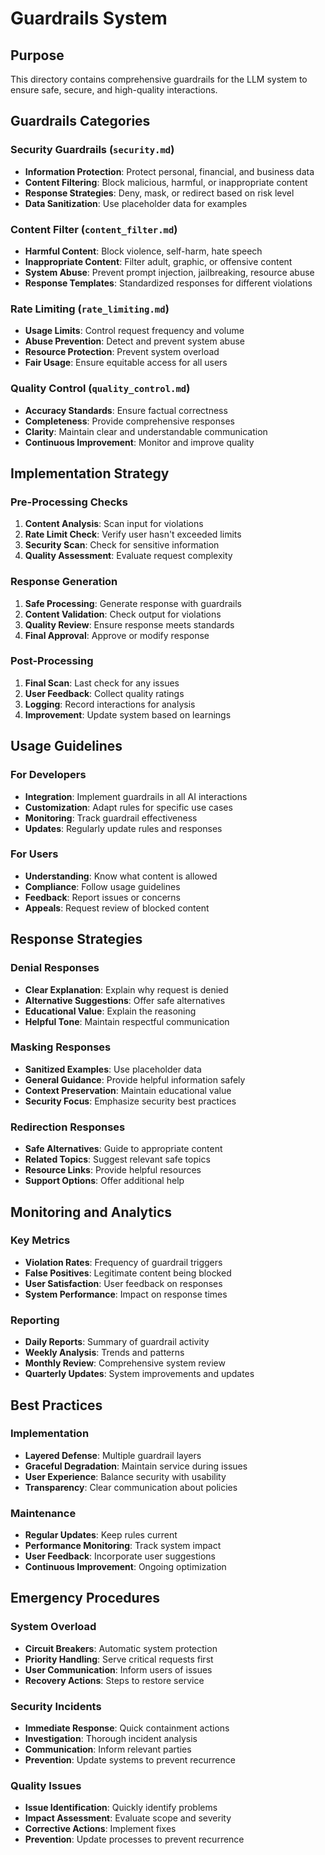 # Guardrails System

## Purpose
This directory contains comprehensive guardrails for the LLM system to ensure safe, secure, and high-quality interactions.

## Guardrails Categories

### Security Guardrails (`security.md`)
- **Information Protection**: Protect personal, financial, and business data
- **Content Filtering**: Block malicious, harmful, or inappropriate content
- **Response Strategies**: Deny, mask, or redirect based on risk level
- **Data Sanitization**: Use placeholder data for examples

### Content Filter (`content_filter.md`)
- **Harmful Content**: Block violence, self-harm, hate speech
- **Inappropriate Content**: Filter adult, graphic, or offensive content
- **System Abuse**: Prevent prompt injection, jailbreaking, resource abuse
- **Response Templates**: Standardized responses for different violations

### Rate Limiting (`rate_limiting.md`)
- **Usage Limits**: Control request frequency and volume
- **Abuse Prevention**: Detect and prevent system abuse
- **Resource Protection**: Prevent system overload
- **Fair Usage**: Ensure equitable access for all users

### Quality Control (`quality_control.md`)
- **Accuracy Standards**: Ensure factual correctness
- **Completeness**: Provide comprehensive responses
- **Clarity**: Maintain clear and understandable communication
- **Continuous Improvement**: Monitor and improve quality

## Implementation Strategy

### Pre-Processing Checks
1. **Content Analysis**: Scan input for violations
2. **Rate Limit Check**: Verify user hasn't exceeded limits
3. **Security Scan**: Check for sensitive information
4. **Quality Assessment**: Evaluate request complexity

### Response Generation
1. **Safe Processing**: Generate response with guardrails
2. **Content Validation**: Check output for violations
3. **Quality Review**: Ensure response meets standards
4. **Final Approval**: Approve or modify response

### Post-Processing
1. **Final Scan**: Last check for any issues
2. **User Feedback**: Collect quality ratings
3. **Logging**: Record interactions for analysis
4. **Improvement**: Update system based on learnings

## Usage Guidelines

### For Developers
- **Integration**: Implement guardrails in all AI interactions
- **Customization**: Adapt rules for specific use cases
- **Monitoring**: Track guardrail effectiveness
- **Updates**: Regularly update rules and responses

### For Users
- **Understanding**: Know what content is allowed
- **Compliance**: Follow usage guidelines
- **Feedback**: Report issues or concerns
- **Appeals**: Request review of blocked content

## Response Strategies

### Denial Responses
- **Clear Explanation**: Explain why request is denied
- **Alternative Suggestions**: Offer safe alternatives
- **Educational Value**: Explain the reasoning
- **Helpful Tone**: Maintain respectful communication

### Masking Responses
- **Sanitized Examples**: Use placeholder data
- **General Guidance**: Provide helpful information safely
- **Context Preservation**: Maintain educational value
- **Security Focus**: Emphasize security best practices

### Redirection Responses
- **Safe Alternatives**: Guide to appropriate content
- **Related Topics**: Suggest relevant safe topics
- **Resource Links**: Provide helpful resources
- **Support Options**: Offer additional help

## Monitoring and Analytics

### Key Metrics
- **Violation Rates**: Frequency of guardrail triggers
- **False Positives**: Legitimate content being blocked
- **User Satisfaction**: User feedback on responses
- **System Performance**: Impact on response times

### Reporting
- **Daily Reports**: Summary of guardrail activity
- **Weekly Analysis**: Trends and patterns
- **Monthly Review**: Comprehensive system review
- **Quarterly Updates**: System improvements and updates

## Best Practices

### Implementation
- **Layered Defense**: Multiple guardrail layers
- **Graceful Degradation**: Maintain service during issues
- **User Experience**: Balance security with usability
- **Transparency**: Clear communication about policies

### Maintenance
- **Regular Updates**: Keep rules current
- **Performance Monitoring**: Track system impact
- **User Feedback**: Incorporate user suggestions
- **Continuous Improvement**: Ongoing optimization

## Emergency Procedures

### System Overload
- **Circuit Breakers**: Automatic system protection
- **Priority Handling**: Serve critical requests first
- **User Communication**: Inform users of issues
- **Recovery Actions**: Steps to restore service

### Security Incidents
- **Immediate Response**: Quick containment actions
- **Investigation**: Thorough incident analysis
- **Communication**: Inform relevant parties
- **Prevention**: Update systems to prevent recurrence

### Quality Issues
- **Issue Identification**: Quickly identify problems
- **Impact Assessment**: Evaluate scope and severity
- **Corrective Actions**: Implement fixes
- **Prevention**: Update processes to prevent recurrence
